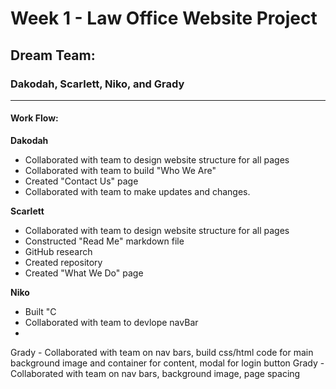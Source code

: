 # Week 1 - Law Office Website Project

## Dream Team:

### Dakodah, Scarlett, Niko, and Grady

---
#### Work Flow:

  **Dakodah** 

  - Collaborated with team to design website structure for all pages
  - Collaborated with team to build "Who We Are"
  - Created "Contact Us" page
  - Collaborated with team to make updates and changes.


  **Scarlett**

  - Collaborated with team to design website structure for all pages
  - Constructed "Read Me" markdown file 
  - GitHub research 
  - Created repository
  - Created "What We Do" page


  **Niko** 
  
  - Built "C
  - Collaborated with team to devlope navBar
  - 


  Grady - Collaborated with team on nav bars, build css/html code for main background image and container for content, modal for login button
  Grady - Collaborated with team on nav bars, background image, page spacing
